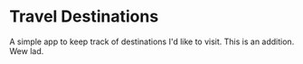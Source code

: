 # Travel Destinations

A simple app to keep track of destinations I'd like to visit.
This is an addition.
Wew lad.
